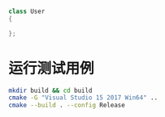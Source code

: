 ```cpp

class User
{

};
```


# 运行测试用例
```bash
mkdir build && cd build
cmake -G "Visual Studio 15 2017 Win64" ..
cmake --build . --config Release
```